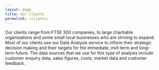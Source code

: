 ```yaml
---
layout: page
title: Our Clients
permalink: /clients/
---
```



Our clients range from FTSE 300 companies, to large charitable organisations and some small local businesses who are striving to expand. Most of our clients use our Data Analysis service to inform their strategic decision making and their targets for the immediate, mid-term and long-term future. The data sources that we use for this type of analysis include customer enquiry data, sales figures, costs, market data and customer feedback.

